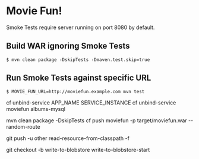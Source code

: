 # Movie Fun!

Smoke Tests require server running on port 8080 by default.

## Build WAR ignoring Smoke Tests

```
$ mvn clean package -DskipTests -Dmaven.test.skip=true
```

## Run Smoke Tests against specific URL

```
$ MOVIE_FUN_URL=http://moviefun.example.com mvn test
```

cf unbind-service APP_NAME SERVICE_INSTANCE
cf unbind-service moviefun albums-mysql

mvn clean package -DskipTests
cf push moviefun -p target/moviefun.war --random-route

git push -u other read-resource-from-classpath -f

git checkout -b write-to-blobstore write-to-blobstore-start
